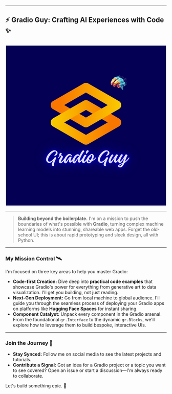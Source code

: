 -----

## ⚡️ **Gradio Guy: Crafting AI Experiences with Code** ✨

<div align="center">
  <img src="Logo.png" alt="Gradio Guy Logo">
</div>

-----

> **Building beyond the boilerplate.** I'm on a mission to push the boundaries of what's possible with **Gradio**, turning complex machine learning models into stunning, shareable web apps. Forget the old-school UI; this is about rapid prototyping and sleek design, all with Python.

-----

### **My Mission Control** 🛰️

I'm focused on three key areas to help you master Gradio:

  * **Code-first Creation:** Dive deep into **practical code examples** that showcase Gradio's power for everything from generative art to data visualization. I'll get you building, not just reading.
  * **Next-Gen Deployment:** Go from local machine to global audience. I'll guide you through the seamless process of deploying your Gradio apps on platforms like **Hugging Face Spaces** for instant sharing.
  * **Component Catalyst:** Unpack every component in the Gradio arsenal. From the foundational `gr.Interface` to the dynamic `gr.Blocks`, we'll explore how to leverage them to build bespoke, interactive UIs.

-----

### **Join the Journey** 🚀

  * **Stay Synced:** Follow me on social media to see the latest projects and tutorials.
  * **Contribute a Signal:** Got an idea for a Gradio project or a topic you want to see covered? Open an issue or start a discussion—I'm always ready to collaborate.

Let's build something epic. 👾
